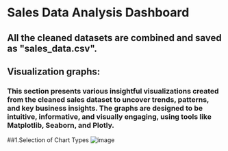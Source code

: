 # Sales Data Analysis Dashboard

## All the cleaned datasets are combined and saved as "sales_data.csv".

## Visualization graphs:
### This section presents various insightful visualizations created from the cleaned sales dataset to uncover trends, patterns, and key business insights. The graphs are designed to be intuitive, informative, and visually engaging, using tools like Matplotlib, Seaborn, and Plotly.

##1.Selection of Chart Types
![image](https://github.com/user-attachments/assets/f4ad122e-0edf-4644-8413-4d8783502670)



